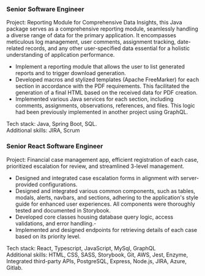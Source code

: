 ### Senior Software Engineer

Project: Reporting Module for Comprehensive Data Insights, this Java package serves as a comprehensive reporting module, seamlessly handling a diverse range of data for the primary application. It encompasses meticulous log management, user comments, assignment tracking, date-related records, and any other user-specified data essential for a holistic understanding of application performance.  
- Implement a reporting module that allows the user to list generated reports and to trigger download generation.  
- Developed macros and stylized templates (Apache FreeMarker) for each section in accordance with the PDF requirements. This facilitated the generation of a final HTML based on the received data for PDF creation.  
- Implemented various Java services for each section, including comments, assignments, observations, references, and files. This logic had been previously implemented in another project using GraphQL.  

Tech stack: Java, Spring Boot, SQL.  
Additional skills: JIRA, Scrum

### Senior React Software Engineer

Project: Financial case management app, efficient registration of each case, prioritized escalation for review, and streamlined 3-level management.  
              
- Designed and integrated case escalation forms in alignment with server-provided configurations.  
- Designed and integrated various common components, such as tables, modals, alerts, navbars, and sections, adhering to the application's style guide for enhanced user experiences. All components were thoroughly tested and documented in Storybook.  
- Developed core classes housing database query logic, access validations, and error handling.-  
- Implemented and designed endpoints for retrieving details of each case based on its priority level.  
  
Tech stack: React, Typescript, JavaScript, MySql, GraphQL  
Additional skills: HTML, CSS, SASS, Storybook, Git, AWS, Jest, Enzyme, Integrated third-party APIs, PostgreSQL, Express, Node.js, JIRA, Azure, Gitlab.